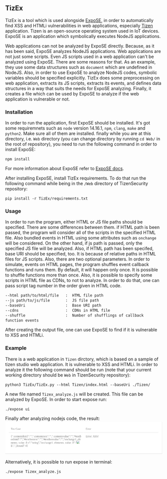 ## TizEx

TizEx is a tool which is used alongside [ExpoSE](https://github.com/ExpoSEJS/ExpoSE), in order to automatically find XSS and HTMLi vulnerabilities in web applications, especially [Tizen](https://www.tizen.org/) application. Tizen is an open-source operating system used in IoT devices. ExpoSE is an application which symbolically executes NodeJS applications.

Web applications can not be analyzed by ExpoSE directly. Because, as it has been said, ExpoSE analyzes NodeJS applications. Web applications are not just some scripts. Even JS scripts used in a web application can't be analyzed using ExpoSE. There are some reasons for that. As an example, they use some data structures such as `document` which are undefined in NodeJS. Also, in order to use ExpoSE to analyze NodeJS codes, symbolic variables should be specified explicitly.
TizEx does some preprocessing on web application, extracts its JS scripts, extracts its events, and defines data structures in a way that suits the needs for ExpoSE analyzing. Finally, it creates a file which can be used by ExpoSE to analyze if the web application is vulnerable or not.

### Installation

In order to run the application, first ExpoSE should be installed. It's got some requiremnets such as `node` version 14.16.1, `npm`, `clang`, `make` and `python2`. Make sure all of them are installed. finally while you are at this directory, i.e. `Web` directory (you can change directory by running `cd Web/` in the root of repository), you need to run the following command in order to install ExpoSE:

```
npm install
```
For more information about ExpoSE refer to [ExpoSE docs](https://github.com/ExpoSEJS/ExpoSE).

After installing ExpoSE, install TizEx requirements. To do that run the following command while being in the `/Web` directory of TizenSecurity repository:

```
pip install -r TizEx/requirements.txt
```

### Usage

In order to run the program, either HTML or JS file paths should be specified. There are some differences between them. if HTML path is been passed, the program will consider all of the scripts in the specified HTML file. Also bundled events in HTML using some attributes such as `onchange` will be considered. On the other hand, if js path is passed, only the specified JS file will be analyzed.
Also, if HTML path has been specifed, base URI should be specified, too. It is because of relative paths in HTML files for JS scripts.
Also, there are two optional parameters. In order to simulate, events on HTML pages, the program shuffles event callback functions and runs them. By default, it will happen only once. It is possible to shuffle functions more than once. Also, it is possible to specify some scripts in HTML file as CDNs, to not to analyze. In order to do that, one can pass script tag number in the order given in HTML code.

```
--html path/to/html/file   :  HTML file path
--js path/to/js/file       :  JS file path
--baseUri                  :  Base URI path
--cdns                     :  CDNs in HTML file
--shuffle                  :  Number of shufflings of callback function events
```

After creating the output file, one can use ExpoSE to find if it is vulnerable to XSS and HTMLi.


### Example

There is a web application in `Tizen` dirctory, which is based on a sample of tizen studio web application. It is vulnerable to XSS and HTMLi. In order to analyze it the following command should be run (note that your current working directory should be `Web` in TizenSecurity repository):
```
python3 TizEx/TizEx.py --html Tizen/index.html --baseUri ./Tizen/ 
```
A new file named `Tizex_analyze.js` will be created. This file can be analyzed by ExpoSE. In order to start expose run:
```
./expose ui
```
Finally after analyzing nodejs code, the result:
![ExpoSE ScreenShot](/Web/ExpoSE_results.png)


Alternatively, it is possible to run expose in terminal:
```
./expose Tizex_analyze.js
```
